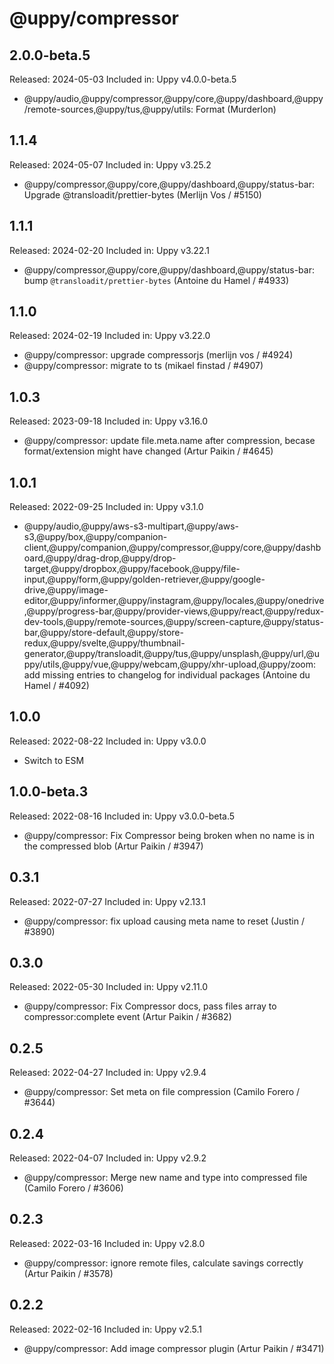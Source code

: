 # @uppy/compressor

## 2.0.0-beta.5

Released: 2024-05-03
Included in: Uppy v4.0.0-beta.5

- @uppy/audio,@uppy/compressor,@uppy/core,@uppy/dashboard,@uppy/remote-sources,@uppy/tus,@uppy/utils: Format (Murderlon)

## 1.1.4

Released: 2024-05-07
Included in: Uppy v3.25.2

- @uppy/compressor,@uppy/core,@uppy/dashboard,@uppy/status-bar: Upgrade @transloadit/prettier-bytes (Merlijn Vos / #5150)

## 1.1.1

Released: 2024-02-20
Included in: Uppy v3.22.1

- @uppy/compressor,@uppy/core,@uppy/dashboard,@uppy/status-bar: bump `@transloadit/prettier-bytes` (Antoine du Hamel / #4933)

## 1.1.0

Released: 2024-02-19
Included in: Uppy v3.22.0

- @uppy/compressor: upgrade compressorjs (merlijn vos / #4924)
- @uppy/compressor: migrate to ts (mikael finstad / #4907)

## 1.0.3

Released: 2023-09-18
Included in: Uppy v3.16.0

- @uppy/compressor: update file.meta.name after compression, becase format/extension might have changed (Artur Paikin / #4645)

## 1.0.1

Released: 2022-09-25
Included in: Uppy v3.1.0

- @uppy/audio,@uppy/aws-s3-multipart,@uppy/aws-s3,@uppy/box,@uppy/companion-client,@uppy/companion,@uppy/compressor,@uppy/core,@uppy/dashboard,@uppy/drag-drop,@uppy/drop-target,@uppy/dropbox,@uppy/facebook,@uppy/file-input,@uppy/form,@uppy/golden-retriever,@uppy/google-drive,@uppy/image-editor,@uppy/informer,@uppy/instagram,@uppy/locales,@uppy/onedrive,@uppy/progress-bar,@uppy/provider-views,@uppy/react,@uppy/redux-dev-tools,@uppy/remote-sources,@uppy/screen-capture,@uppy/status-bar,@uppy/store-default,@uppy/store-redux,@uppy/svelte,@uppy/thumbnail-generator,@uppy/transloadit,@uppy/tus,@uppy/unsplash,@uppy/url,@uppy/utils,@uppy/vue,@uppy/webcam,@uppy/xhr-upload,@uppy/zoom: add missing entries to changelog for individual packages (Antoine du Hamel / #4092)

## 1.0.0

Released: 2022-08-22
Included in: Uppy v3.0.0

- Switch to ESM

## 1.0.0-beta.3

Released: 2022-08-16
Included in: Uppy v3.0.0-beta.5

- @uppy/compressor: Fix Compressor being broken when no name is in the compressed blob (Artur Paikin / #3947)

## 0.3.1

Released: 2022-07-27
Included in: Uppy v2.13.1

- @uppy/compressor: fix upload causing meta name to reset (Justin / #3890)

## 0.3.0

Released: 2022-05-30
Included in: Uppy v2.11.0

- @uppy/compressor: Fix Compressor docs, pass files array to compressor:complete event (Artur Paikin / #3682)

## 0.2.5

Released: 2022-04-27
Included in: Uppy v2.9.4

- @uppy/compressor: Set meta on file compression (Camilo Forero / #3644)

## 0.2.4

Released: 2022-04-07
Included in: Uppy v2.9.2

- @uppy/compressor: Merge new name and type into compressed file (Camilo Forero / #3606)

## 0.2.3

Released: 2022-03-16
Included in: Uppy v2.8.0

- @uppy/compressor: ignore remote files, calculate savings correctly (Artur Paikin / #3578)

## 0.2.2

Released: 2022-02-16
Included in: Uppy v2.5.1

- @uppy/compressor: Add image compressor plugin (Artur Paikin / #3471)
